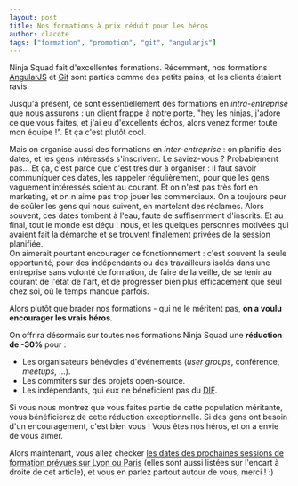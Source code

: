 ```yaml
---
layout: post
title: Nos formations à prix réduit pour les héros
author: clacote
tags: ["formation", "promotion", "git", "angularjs"]
---
```


Ninja Squad fait d'excellentes formations. Récemment, nos formations [AngularJS](http://ninja-squad.fr/training/angularjs ) et [Git](http://ninja-squad.fr/training/git) sont parties comme des petits pains, et les clients étaient ravis.

Jusqu'à présent, ce sont essentiellement des formations en *intra-entreprise* que nous assurons&nbsp;: un client frappe à notre porte, "hey les ninjas, j'adore ce que vous faites, et j'ai eu d'excellents échos, alors venez former toute mon équipe&nbsp;!". Et ça c'est plutôt cool.  

Mais on organise aussi des formations en *inter-entreprise*&nbsp;: on planifie des dates, et les gens intéressés s'inscrivent. Le saviez-vous&nbsp;? Probablement pas... Et ça, c'est parce que c'est très dur à organiser&nbsp;: il faut savoir communiquer ces dates, les rappeler régulièrement, pour que les gens vaguement intéressés soient au courant. Et on n'est pas très fort en marketing, et on n'aime pas trop jouer les commerciaux. On a toujours peur de soûler les gens qui nous suivent, en martelant des réclames. Alors souvent, ces dates tombent à l'eau, faute de suffisemment d'inscrits. Et au final, tout le monde est déçu&nbsp;: nous, et les quelques personnes motivées qui avaient fait la démarche et se trouvent finalement privées de la session planifiée.  
On aimerait pourtant encourager ce fonctionnement&nbsp;: c'est souvent la seule opportunité, pour des indépendants ou des travailleurs isolés dans une entreprise sans volonté de formation, de faire de la veille, de se tenir au courant de l'état de l'art, et de progresser bien plus efficacement que seul chez soi, où le temps manque parfois.

Alors plutôt que brader nos formations - qui ne le méritent pas, **on a voulu encourager les vrais héros**.

On offrira désormais sur toutes nos formations Ninja Squad une **réduction de -30%** pour&nbsp;:

- Les organisateurs bénévoles d'événements (*user groups*, conférence, *meetups*, ...).
- Les commiters sur des projets open-source.
- Les indépendants, qui eux ne bénéficient pas du <abbr title="Droit Individuel à la Formation">DIF</abbr>.

Si vous nous montrez que vous faites partie de cette population méritante, vous bénéficierez de cette réduction exceptionnelle. Si des gens ont besoin d'un encouragement, c'est bien vous&nbsp;! Vous êtes nos héros, et on a envie de vous aimer.

Alors maintenant, vous allez checker [les dates des prochaines sessions de formation prévues sur Lyon ou Paris](http://ninja-squad.fr/training) (elles sont aussi listées sur l'encart à droite de cet article), et vous en parlez partout autour de vous, merci&nbsp;!&nbsp;:)